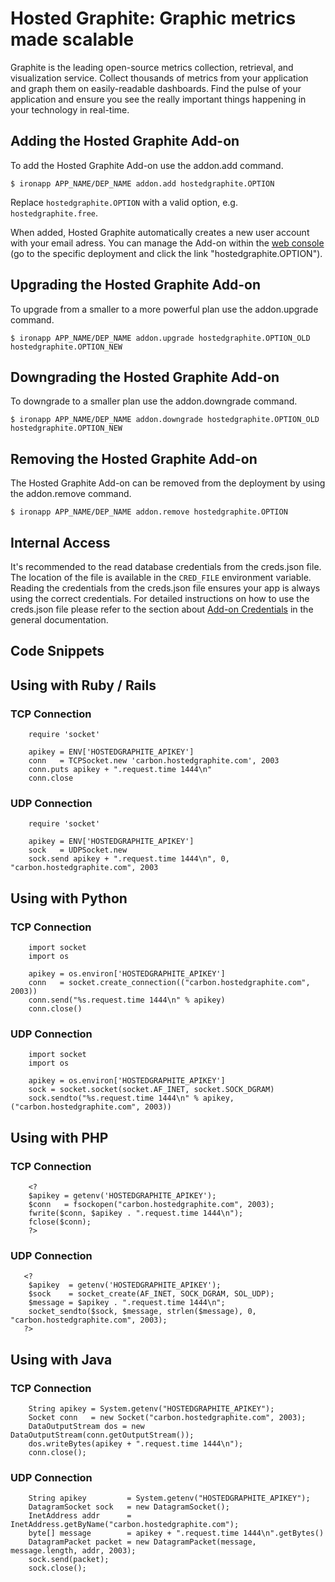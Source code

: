 # Hosted Graphite: Graphic metrics made scalable

Graphite is the leading open-source metrics collection, retrieval, and visualization service. Collect thousands of metrics from your application and graph them on easily-readable dashboards. Find the pulse of your application and ensure you see the really important things happening in your technology in real-time.

## Adding the Hosted Graphite Add-on

To add the Hosted Graphite Add-on use the addon.add command.

~~~
$ ironapp APP_NAME/DEP_NAME addon.add hostedgraphite.OPTION
~~~
Replace `hostedgraphite.OPTION` with a valid option, e.g. `hostedgraphite.free`.

When added, Hosted Graphite automatically creates a new user account with your email adress. You can manage the Add-on within the [web console](https://www.cloudcontrol.com/console) (go to the specific deployment and click the link "hostedgraphite.OPTION").

## Upgrading the Hosted Graphite Add-on

To upgrade from a smaller to a more powerful plan use the addon.upgrade command.

~~~
$ ironapp APP_NAME/DEP_NAME addon.upgrade hostedgraphite.OPTION_OLD hostedgraphite.OPTION_NEW
~~~

## Downgrading the Hosted Graphite Add-on

To downgrade to a smaller plan use the addon.downgrade command.

~~~
$ ironapp APP_NAME/DEP_NAME addon.downgrade hostedgraphite.OPTION_OLD hostedgraphite.OPTION_NEW
~~~

## Removing the Hosted Graphite Add-on

The Hosted Graphite Add-on can be removed from the deployment by using the addon.remove command.

~~~
$ ironapp APP_NAME/DEP_NAME addon.remove hostedgraphite.OPTION
~~~

## Internal Access

It's recommended to the read database credentials from the creds.json file. The location of the file is available in the `CRED_FILE` environment variable. Reading the credentials from the creds.json file ensures your app is always using the correct credentials. For detailed instructions on how to use the creds.json file please refer to the section about [Add-on Credentials](https://www.cloudcontrol.com/dev-center/platform-documentation#add-ons) in the general documentation.

## Code Snippets

## Using with Ruby / Rails
### TCP Connection
    
~~~
    require 'socket'

    apikey = ENV['HOSTEDGRAPHITE_APIKEY']
    conn   = TCPSocket.new 'carbon.hostedgraphite.com', 2003
    conn.puts apikey + ".request.time 1444\n"
    conn.close
~~~

### UDP Connection

~~~
    require 'socket'

    apikey = ENV['HOSTEDGRAPHITE_APIKEY']
    sock   = UDPSocket.new
    sock.send apikey + ".request.time 1444\n", 0, "carbon.hostedgraphite.com", 2003
~~~

## Using with Python
### TCP Connection

~~~
    import socket
    import os

    apikey = os.environ['HOSTEDGRAPHITE_APIKEY']
    conn   = socket.create_connection(("carbon.hostedgraphite.com", 2003))
    conn.send("%s.request.time 1444\n" % apikey)
    conn.close()
~~~

### UDP Connection

~~~
    import socket
    import os

    apikey = os.environ['HOSTEDGRAPHITE_APIKEY']
    sock = socket.socket(socket.AF_INET, socket.SOCK_DGRAM)
    sock.sendto("%s.request.time 1444\n" % apikey, ("carbon.hostedgraphite.com", 2003))
~~~

## Using with PHP
### TCP Connection

~~~
	<?
	$apikey = getenv('HOSTEDGRAPHITE_APIKEY');
	$conn   = fsockopen("carbon.hostedgraphite.com", 2003);
	fwrite($conn, $apikey . ".request.time 1444\n");
	fclose($conn);
	?>
~~~

### UDP Connection

~~~
   <?
    $apikey  = getenv('HOSTEDGRAPHITE_APIKEY');
    $sock    = socket_create(AF_INET, SOCK_DGRAM, SOL_UDP);
    $message = $apikey . ".request.time 1444\n";
    socket_sendto($sock, $message, strlen($message), 0, "carbon.hostedgraphite.com", 2003);
   ?>
~~~

## Using with Java
### TCP Connection

~~~
    String apikey = System.getenv("HOSTEDGRAPHITE_APIKEY");
    Socket conn   = new Socket("carbon.hostedgraphite.com", 2003);
    DataOutputStream dos = new DataOutputStream(conn.getOutputStream());
    dos.writeBytes(apikey + ".request.time 1444\n");
    conn.close();
~~~

### UDP Connection

~~~
    String apikey         = System.getenv("HOSTEDGRAPHITE_APIKEY");
    DatagramSocket sock   = new DatagramSocket();
    InetAddress addr      = InetAddress.getByName("carbon.hostedgraphite.com");
    byte[] message        = apikey + ".request.time 1444\n".getBytes()
    DatagramPacket packet = new DatagramPacket(message, message.length, addr, 2003);
    sock.send(packet);
    sock.close();
~~~